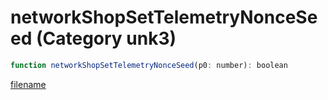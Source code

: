 # networkShopSetTelemetryNonceSeed (Category unk3)

```js
function networkShopSetTelemetryNonceSeed(p0: number): boolean
```

[filename](networkShopSetTelemetryNonceSeed_m.md ':include')